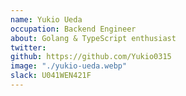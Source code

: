 ```yaml
---
name: Yukio Ueda
occupation: Backend Engineer
about: Golang & TypeScript enthusiast
twitter:
github: https://github.com/Yukio0315
image: "./yukio-ueda.webp"
slack: U041WEN421F
---
```

